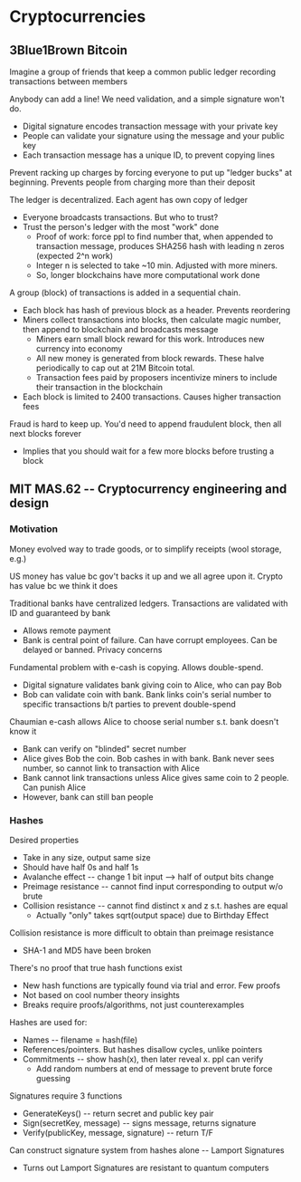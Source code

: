 # Cryptocurrencies

## 3Blue1Brown Bitcoin

Imagine a group of friends that keep a common public ledger recording
transactions between members

Anybody can add a line! We need validation, and a simple signature won't do.
  * Digital signature encodes transaction message with your private key
  * People can validate your signature using the message and your public key
  * Each transaction message has a unique ID, to prevent copying lines

Prevent racking up charges by forcing everyone to put up "ledger bucks" at
beginning. Prevents people from charging more than their deposit

The ledger is decentralized. Each agent has own copy of ledger
  * Everyone broadcasts transactions. But who to trust?
  * Trust the person's ledger with the most "work" done
    * Proof of work: force ppl to find number that, when appended to transaction
      message, produces SHA256 hash with leading n zeros (expected 2^n work)
    * Integer n is selected to take ~10 min. Adjusted with more miners.
    * So, longer blockchains have more computational work done

A group (block) of transactions is added in a sequential chain. 
  * Each block has hash of previous block as a header. Prevents reordering
  * Miners collect transactions into blocks, then calculate magic number, then
    append to blockchain and broadcasts message
    * Miners earn small block reward for this work. Introduces new currency into
      economy
    * All new money is generated from block rewards. These halve periodically to
      cap out at 21M Bitcoin total.
    * Transaction fees paid by proposers incentivize miners to include
      their transaction in the blockchain
  * Each block is limited to 2400 transactions. Causes higher transaction fees

Fraud is hard to keep up. You'd need to append fraudulent block, then all next
blocks forever
  * Implies that you should wait for a few more blocks before trusting a block

## MIT MAS.62 -- Cryptocurrency engineering and design

### Motivation

Money evolved way to trade goods, or to simplify receipts (wool storage, e.g.)

US money has value bc gov't backs it up and we all agree upon it. Crypto has
value bc we think it does

Traditional banks have centralized ledgers. Transactions are validated with ID
and guaranteed by bank
  * Allows remote payment
  * Bank is central point of failure. Can have corrupt employees. Can be
    delayed or banned. Privacy concerns

Fundamental problem with e-cash is copying. Allows double-spend.
  * Digital signature validates bank giving coin to Alice, who can pay Bob 
  * Bob can validate coin with bank. Bank links coin's serial number to specific
    transactions b/t parties to prevent double-spend

Chaumian e-cash allows Alice to choose serial number s.t. bank doesn't know it
  * Bank can verify on "blinded" secret number
  * Alice gives Bob the coin. Bob cashes in with bank. Bank never sees number,
    so cannot link to transaction with Alice
  * Bank cannot link transactions unless Alice gives same coin to 2 people. Can 
    punish Alice
  * However, bank can still ban people

### Hashes

Desired properties
  * Take in any size, output same size
  * Should have half 0s and half 1s
  * Avalanche effect -- change 1 bit input --> half of output bits change
  * Preimage resistance -- cannot find input corresponding to output w/o brute
  * Collision resistance -- cannot find distinct x and z s.t. hashes are equal
    * Actually "only" takes sqrt(output space) due to Birthday Effect

Collision resistance is more difficult to obtain than preimage resistance
  * SHA-1 and MD5 have been broken

There's no proof that true hash functions exist
  * New hash functions are typically found via trial and error. Few proofs
  * Not based on cool number theory insights
  * Breaks require proofs/algorithms, not just counterexamples

Hashes are used for:
  * Names -- filename = hash(file)
  * References/pointers. But hashes disallow cycles, unlike pointers
  * Commitments -- show hash(x), then later reveal x. ppl can verify
    * Add random numbers at end of message to prevent brute force guessing

Signatures require 3 functions
  * GenerateKeys() -- return secret and public key pair
  * Sign(secretKey, message) -- signs message, returns signature
  * Verify(publicKey, message, signature) -- return T/F

Can construct signature system from hashes alone -- Lamport Signatures
  * Turns out Lamport Signatures are resistant to quantum computers
